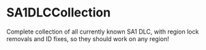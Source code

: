 # SA1DLCCollection
Complete collection of all currently known SA1 DLC, with region lock removals and ID fixes, so they should work on any region!
